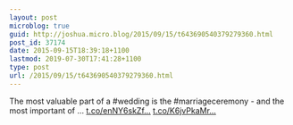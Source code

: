 ```yaml
---
layout: post
microblog: true
guid: http://joshua.micro.blog/2015/09/15/t643690540379279360.html
post_id: 37174
date: 2015-09-15T18:39:18+1100
lastmod: 2019-07-30T17:41:28+1100
type: post
url: /2015/09/15/t643690540379279360.html
---
```

The most valuable part of a #wedding is the #marriageceremony - and the most important of … [t.co/enNY6skZf...](http://t.co/enNY6skZfm) [t.co/K6jvPkaMr...](http://t.co/K6jvPkaMr6)
